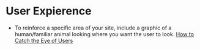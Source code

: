# User Expierence

 - To reinforce a specific area of your site, include a graphic of a human/familiar animal looking where you want the user to look. [How to Catch the Eye of Users](https://www.sitepoint.com/how-to-direct-the-eye/)
